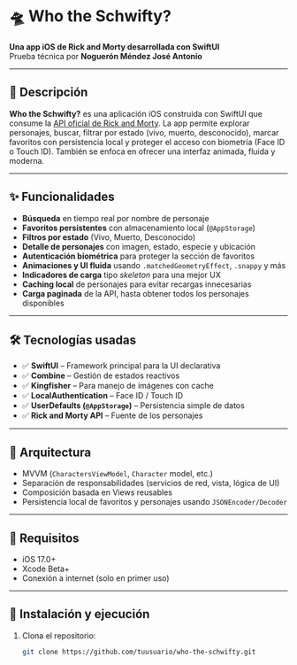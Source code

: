# 🛸 Who the Schwifty?

**Una app iOS de Rick and Morty desarrollada con SwiftUI**  
Prueba técnica por **Noguerón Méndez José Antonio**

---

## 📱 Descripción

**Who the Schwifty?** es una aplicación iOS construida con SwiftUI que consume la [API oficial de Rick and Morty](https://rickandmortyapi.com/). La app permite explorar personajes, buscar, filtrar por estado (vivo, muerto, desconocido), marcar favoritos con persistencia local y proteger el acceso con biometría (Face ID o Touch ID). También se enfoca en ofrecer una interfaz animada, fluida y moderna.

---

## ✨ Funcionalidades

- **Búsqueda** en tiempo real por nombre de personaje  
- **Favoritos persistentes** con almacenamiento local (`@AppStorage`)  
- **Filtros por estado** (Vivo, Muerto, Desconocido)  
- **Detalle de personajes** con imagen, estado, especie y ubicación  
- **Autenticación biométrica** para proteger la sección de favoritos  
- **Animaciones y UI fluida** usando `.matchedGeometryEffect`, `.snappy` y más  
- **Indicadores de carga** tipo *skeleton* para una mejor UX  
- **Caching local** de personajes para evitar recargas innecesarias  
- **Carga paginada** de la API, hasta obtener todos los personajes disponibles  

---

## 🛠️ Tecnologías usadas

- ✅ **SwiftUI** – Framework principal para la UI declarativa
- ✅ **Combine** – Gestión de estados reactivos
- ✅ **Kingfisher** – Para manejo de imágenes con cache
- ✅ **LocalAuthentication** – Face ID / Touch ID
- ✅ **UserDefaults (`@AppStorage`)** – Persistencia simple de datos
- ✅ **Rick and Morty API** – Fuente de los personajes

---

## 🧠 Arquitectura

- MVVM (`CharactersViewModel`, `Character` model, etc.)
- Separación de responsabilidades (servicios de red, vista, lógica de UI)
- Composición basada en Views reusables
- Persistencia local de favoritos y personajes usando `JSONEncoder/Decoder`

---

## 🔐 Requisitos

- iOS 17.0+
- Xcode Beta+
- Conexión a internet (solo en primer uso)

---

## 🚀 Instalación y ejecución

1. Clona el repositorio:
   ```bash
   git clone https://github.com/tuusuario/who-the-schwifty.git
